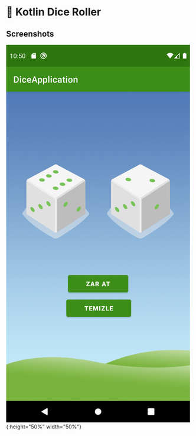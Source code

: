 # :game_die: Kotlin Dice Roller
## Screenshots
![screenshot0](screenshots/screen0.png){:height="50%" width="50%"}

